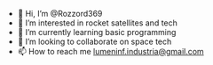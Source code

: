 - 👋 Hi, I’m @Rozzord369
- 👀 I’m interested in rocket satellites and tech
- 🌱 I’m currently learning basic programming 
- 💞️ I’m looking to collaborate on space tech
- 📫 How to reach me lumeninf.industria@gmail.com

<!---
Rozzord369/Rozzord369 is a ✨ special ✨ repository because its `README.md` (this file) appears on your GitHub profile.
You can click the Preview link to take a look at your changes.
--->
